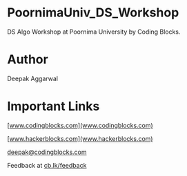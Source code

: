 # PoornimaUniv_DS_Workshop
DS Algo Workshop at Poornima University by Coding Blocks.

# Author
Deepak Aggarwal

# Important Links
[www.codingblocks.com](www.codingblocks.com)

[www.hackerblocks.com](www.hackerblocks.com)

[deepak@codingblocks.com](mailto:deepak@codingblocks.com)

Feedback at [cb.lk/feedback](cb.lk/feedback)